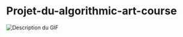 # Projet-du-algorithmic-art-course

![Description du GIF](Designsanstitre-ezgif.com-video-to-gif-converter.gif)
